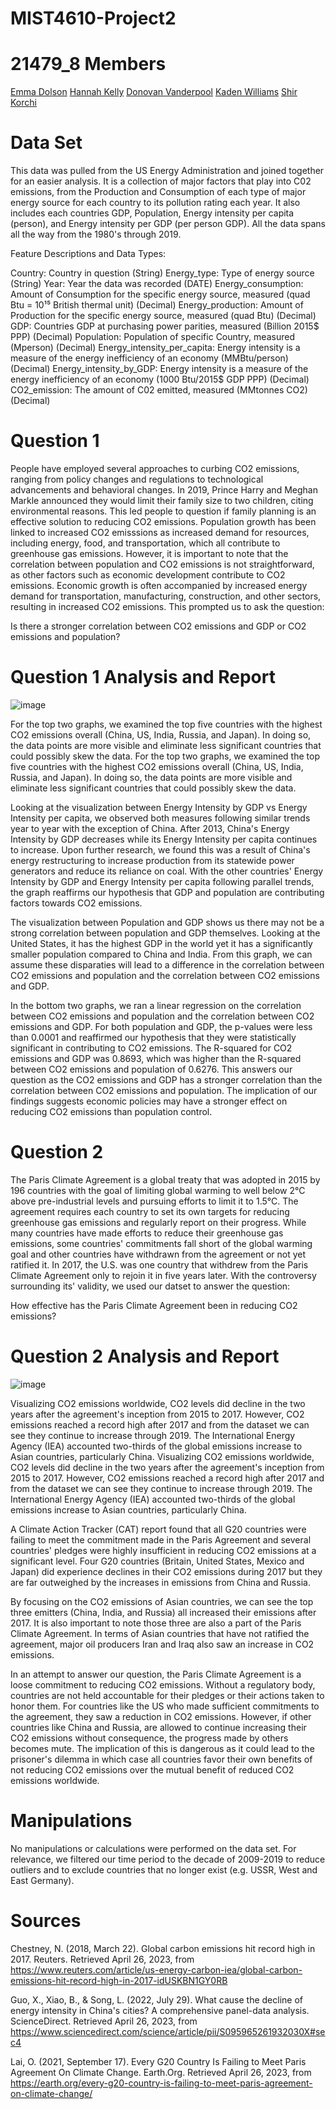 # MIST4610-Project2

# 21479_8 Members
[Emma Dolson](https://github.com/eld49325/EmmaDolson_MIST4610GroupProject2)
[Hannah Kelly](https://github.com/hannahkelly98765/MIST-4610-Tableau)
[Donovan Vanderpool](https://github.com/donovanv2/MIST4610Project2)
[Kaden Williams](https://github.com/kadenwilliams1/MIST4610Project2)
[Shir Korchi](https://github.com/shirkorchi/MIST4610-Project2)

# Data Set
This data was pulled from the US Energy Administration and joined together for an easier analysis. It is a collection of major factors that play into C02 emissions, from the Production and Consumption of each type of major energy source for each country to its pollution rating each year. It also includes each countries GDP, Population, Energy intensity per capita (person), and Energy intensity per GDP (per person GDP). All the data spans all the way from the 1980's through 2019.

Feature Descriptions and Data Types:

Country: Country in question (String)
Energy_type: Type of energy source (String)
Year: Year the data was recorded (DATE)
Energy_consumption: Amount of Consumption for the specific energy source, measured (quad Btu = 10¹⁵ British thermal unit) (Decimal)
Energy_production: Amount of Production for the specific energy source, measured (quad Btu) (Decimal)
GDP: Countries GDP at purchasing power parities, measured (Billion 2015$ PPP) (Decimal)
Population: Population of specific Country, measured (Mperson) (Decimal)
Energy_intensity_per_capita: Energy intensity is a measure of the energy inefficiency of an economy (MMBtu/person) (Decimal)
Energy_intensity_by_GDP: Energy intensity is a measure of the energy inefficiency of an economy (1000 Btu/2015$ GDP PPP) (Decimal)
CO2_emission: The amount of C02 emitted, measured (MMtonnes CO2) (Decimal)

# Question 1
People have employed several approaches to curbing CO2 emissions, ranging from policy changes and regulations to technological advancements and behavioral changes. In 2019, Prince Harry and Meghan Markle announced they would limit their family size to two children, citing environmental reasons. This led people to question if family planning is an effective solution to reducing CO2 emissions. Population growth has been linked to increased CO2 emisssions as increased demand for resources, including energy, food, and transportation, which all contribute to greenhouse gas emissions. However, it is important to note that the correlation between population and CO2 emissions is not straightforward, as other factors such as economic development contribute to CO2 emissions. Economic growth is often accompanied by increased energy demand for transportation, manufacturing, construction, and other sectors, resulting in increased CO2 emissions. This prompted us to ask the question:

Is there a stronger correlation between CO2 emissions and GDP or CO2 emissions and population?

# Question 1 Analysis and Report
![image](https://user-images.githubusercontent.com/128431687/234630675-b5529859-0cf6-4263-9242-9cd57e9bc065.png)

For the top two graphs, we examined the top five countries with the highest CO2 emissions overall (China, US, India, Russia, and Japan). In doing so, the data points are more visible and eliminate less significant countries that could possibly skew the data.
For the top two graphs, we examined the top five countries with the highest CO2 emissions overall (China, US, India, Russia, and Japan). In doing so, the data points are more visible and eliminate less significant countries that could possibly skew the data.

Looking at the visualization between Energy Intensity by GDP vs Energy Intensity per capita, we observed both measures following similar trends year to year with the exception of China. After 2013, China's Energy Intensity by GDP decreases while its Energy Intensity per capita continues to increase. Upon further research, we found this was a result of China's energy restructuring to increase production from its statewide power generators and reduce its reliance on coal. With the other countries' Energy Intensity by GDP and Energy Intensity per capita following parallel trends, the graph reaffirms our hypothesis that GDP and population are contributing factors towards CO2 emissions.

The visualization between Population and GDP shows us there may not be a strong correlation between population and GDP themselves. Looking at the United States, it has the highest GDP in the world yet it has a significantly smaller population compared to China and India. From this graph, we can assume these disparaties will lead to a difference in the correlation between CO2 emissions and population and the correlation between CO2 emissions and GDP.

In the bottom two graphs, we ran a linear regression on the correlation between CO2 emissions and population and the correlation between CO2 emissions and GDP. For both population and GDP, the p-values were less than 0.0001 and reaffirmed our hypothesis that they were statistically significant in contributing to CO2 emissions. The R-squared for CO2 emissions and GDP was 0.8693, which was higher than the R-squared between CO2 emissions and population of 0.6276. This answers our question as the CO2 emissions and GDP has a stronger correlation than the correlation between CO2 emissions and population. The implication of our findings suggests economic policies may have a stronger effect on reducing CO2 emissions than population control.

# Question 2
The Paris Climate Agreement is a global treaty that was adopted in 2015 by 196 countries with the goal of limiting global warming to well below 2°C above pre-industrial levels and pursuing efforts to limit it to 1.5°C. The agreement requires each country to set its own targets for reducing greenhouse gas emissions and regularly report on their progress. While many countries have made efforts to reduce their greenhouse gas emissions, some countries' commitments fall short of the global warming goal and other countries have withdrawn from the agreement or not yet ratified it. In 2017, the U.S. was one country that withdrew from the Paris Climate Agreement only to rejoin it in five years later. With the controversy surrounding its' validity, we used our datset to answer the question:

How effective has the Paris Climate Agreement been in reducing CO2 emissions?

# Question 2 Analysis and Report
![image](https://user-images.githubusercontent.com/128431687/234630624-6cda92e5-d9de-40b3-b7ee-7d0ae8f60b25.png)

Visualizing CO2 emissions worldwide, CO2 levels did decline in the two years after the agreement's inception from 2015 to 2017. However, CO2 emissions reached a record high after 2017 and from the dataset we can see they continue to increase through 2019. The International Energy Agency (IEA) accounted two-thirds of the global emissions increase to Asian countries, particularly China.
Visualizing CO2 emissions worldwide, CO2 levels did decline in the two years after the agreement's inception from 2015 to 2017. However, CO2 emissions reached a record high after 2017 and from the dataset we can see they continue to increase through 2019. The International Energy Agency (IEA) accounted two-thirds of the global emissions increase to Asian countries, particularly China.

A Climate Action Tracker (CAT) report found that all G20 countries were failing to meet the commitment made in the Paris Agreement and several countries' pledges were highly insufficient in reducing CO2 emissions at a significant level. Four G20 countries (Britain, United States, Mexico and Japan) did experience declines in their CO2 emissions during 2017 but they are far outweighed by the increases in emissions from China and Russia.

By focusing on the CO2 emissions of Asian countries, we can see the top three emitters (China, India, and Russia) all increased their emissions after 2017. It is also important to note those three are also a part of the Paris Climate Agreement. In terms of Asian countries that have not ratified the agreement, major oil producers Iran and Iraq also saw an increase in CO2 emissions.

In an attempt to answer our question, the Paris Climate Agreement is a loose commitment to reducing CO2 emissions. Without a regulatory body, countries are not held accountable for their pledges or their actions taken to honor them. For countries like the US who made sufficient commitments to the agreement, they saw a reduction in CO2 emissions. However, if other countries like China and Russia, are allowed to continue increasing their CO2 emissions without consequence, the progress made by others becomes mute. The implication of this is dangerous as it could lead to the prisoner's dilemma in which case all countries favor their own benefits of not reducing CO2 emissions over the mutual benefit of reduced CO2 emissions worldwide.

# Manipulations
No manipulations or calculations were performed on the data set. For relevance, we filtered our time period to the decade of 2009-2019 to reduce outliers and to exclude countries that no longer exist (e.g. USSR, West and East Germany).

# Sources
Chestney, N. (2018, March 22). Global carbon emissions hit record high in 2017. Reuters. Retrieved April 26, 2023, from https://www.reuters.com/article/us-energy-carbon-iea/global-carbon-emissions-hit-record-high-in-2017-idUSKBN1GY0RB

Guo, X., Xiao, B., & Song, L. (2022, July 29). What cause the decline of energy intensity in China's cities? A comprehensive panel-data analysis. ScienceDirect. Retrieved April 26, 2023, from https://www.sciencedirect.com/science/article/pii/S095965261932030X#sec4

Lai, O. (2021, September 17). Every G20 Country Is Failing to Meet Paris Agreement On Climate Change. Earth.Org. Retrieved April 26, 2023, from https://earth.org/every-g20-country-is-failing-to-meet-paris-agreement-on-climate-change/
